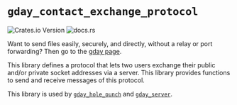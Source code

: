 # `gday_contact_exchange_protocol`
![Crates.io Version](https://img.shields.io/crates/v/gday_contact_exchange_protocol) ![docs.rs](https://img.shields.io/docsrs/gday_contact_exchange_protocol)

Want to send files easily, securely, and directly, without a relay or port forwarding?
Then go to the [gday page](gday/README.md).

This library defines a protocol that lets two users exchange
their public and/or private socket addresses via a server.
This library provides functions to send and receive messages of this protocol.

This library is used by
[`gday_hole_punch`](/gday_hole_punch/) and [`gday_server`](/gday_server/).